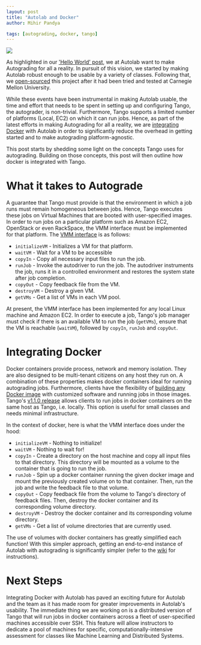 ```yaml
---
layout: post
title: "Autolab and Docker"
author: Mihir Pandya

tags: [autograding, docker, tango]
---
```


![]({{site-url}}/assets/docker.svg)

As highlighted in our ['Hello World' post][hello-world], we at Autolab want to make Autograding for all a reality. In pursuit of this vision, we started by making Autolab robust enough to be usable by a variety of classes. Following that, we [open-sourced][gh-autolab] this project after it had been tried and tested at Carnegie Mellon University. 

While these events have been instrumental in making Autolab usable, the time and effort that needs to be spent in setting up and configuring Tango, the autograder, is non-trivial. Furthermore, Tango supports a limited number of platforms (Local, EC2) on which it can run jobs. Hence, as part of the latest efforts in making Autograding for all a reality, we are [integrating Docker][gh-docker] with Autolab in order to significantly reduce the overhead in getting started and to make autograding platform-agnostic. 

This post starts by shedding some light on the concepts Tango uses for autograding. Building on those concepts, this post will then outline how docker is integrated with Tango.

# What it takes to Autograde

A guarantee that Tango must provide is that the environment in which a job runs must remain homogeneous between jobs. Hence, Tango executes these jobs on Virtual Machines that are booted with user-specified images. In order to run jobs on a particular platform such as Amazon EC2, OpenStack or even RackSpace, the VMM interface must be implemented for that platform. The [VMM interface][gh-sample-code] is as follows:

* `initializeVM` - Initializes a VM for that platform.
* `waitVM` - Wait for a VM to be accessible
* `copyIn` - Copy all necessary input files to run the job.
* `runJob` - Invoke the autodriver to run the job. The autodriver instruments the job, runs it in a controlled environment and restores the system state after job completion.
* `copyOut` - Copy feedback file from the VM.
* `destroyVM` - Destroy a given VM.
* `getVMs` - Get a list of VMs in each VM pool.

At present, the VMM interface has been implemented for any local Linux machine and Amazon EC2. In order to execute a job, Tango's job manager must check if there is an available VM to run the job (`getVMs`), ensure that the VM is reachable (`waitVM`), followed by `copyIn`, `runJob` and `copyOut`.

# Integrating Docker

Docker containers provide process, network and memory isolation. They are also designed to be multi-tenant citizens on any host they run on. A combination of these properties makes docker containers ideal for running autograding jobs. Furthermore, clients have the flexibility of [building any Docker image][docker-img] with customized software and running jobs in those images. Tango's [v1.1.0 release][gh-docker] allows clients to run jobs in docker containers on the same host as Tango, i.e. locally. This option is useful for small classes and needs minimal infrastructure.

In the context of docker, here is what the VMM interface does under the hood:

* `initializeVM` - Nothing to initialize!
* `waitVM` - Nothing to wait for!
* `copyIn` - Create a directory on the host machine and copy all input files to that directory. This directory will be mounted as a volume to the container that is going to run the job.
* `runJob` - Spin up a docker container running the given docker image and mount the previously created volume on to that container. Then, run the job and write the feedback file to that volume.
* `copyOut` - Copy feedback file from the volume to Tango's directory of feedback files. Then, destroy the docker container and its corresponding volume directory.
* `destroyVM` - Destroy the docker container and its corresponding volume directory.
* `getVMs` - Get a list of volume directories that are currently used.

The use of volumes with docker containers has greatly simplified each function! With this simpler approach, getting an end-to-end instance of Autolab with autograding is significantly simpler (refer to the [wiki][gh-docker-wiki] for instructions).

# Next Steps

Integrating Docker with Autolab has paved an exciting future for Autolab and the team as it has made room for greater improvements in Autolab's usability. The immediate thing we are working on is a distributed version of Tango that will run jobs in docker containers across a fleet of user-specified machines accessible over SSH. This feature will allow instructors to dedicate a pool of machines for specific, computationally-intensive assessment for classes like Machine Learning and Distributed Systems.

[hello-world]: http://autolab.github.io/2015/03/autolab-autograding-for-all/
[gh-autolab]: https://github.com/autolab/Autolab
[docker-img]: https://docs.docker.com/userguide/dockerimages/
[gh-docker]: https://github.com/autolab/Tango/releases/tag/v1.1.0
[gh-docker-wiki]: https://github.com/autolab/Tango/wiki/Tango-with-Docker
[gh-sample-code]: https://github.com/autolab/Tango/blob/master/vmms/localDocker.py